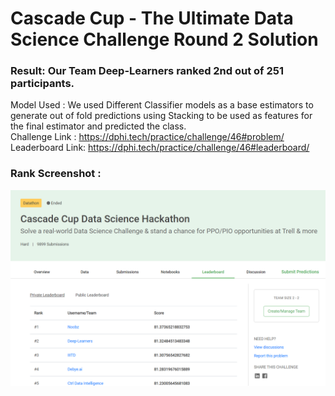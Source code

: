# Cascade Cup - The Ultimate Data Science Challenge Round 2 Solution
### Result: Our Team Deep-Learners ranked 2nd out of 251 participants.
Model Used : We used Different Classifier models as a base estimators to generate out of fold predictions using Stacking to be used as features for the final estimator and predicted the class.<br />
Challenge Link : https://dphi.tech/practice/challenge/46#problem/ <br />
Leaderboard Link: https://dphi.tech/practice/challenge/46#leaderboard/ <br />
### Rank Screenshot : 
![Screenshot](Rank.png)

